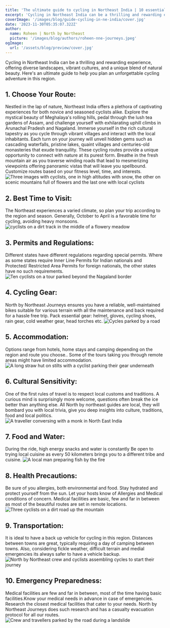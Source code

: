 ```yaml
---
title: 'The ultimate guide to cycling in Northeast India | 10 essential tips for success'
excerpt: 'Cycling in Northeast India can be a thrilling and rewarding experience, offering diverse landscapes, vibrant cultures, and a unique blend of natural beauty. Here is an ultimate guide to help you plan an unforgettable cycling adventure in this region.'
coverImage: '/images/blog/guide-cycling-in-ne-india/cover.jpg'
date: '2023-11-30T05:35:07.322Z'
author:
  name: Roheen | North by Northeast
  picture: '/images/blog/authors/roheen-nne-journeys.jpeg'
ogImage:
  url: '/assets/blog/preview/cover.jpg'
---
```


Cycling in Northeast India can be a thrilling and rewarding experience, offering diverse landscapes, vibrant cultures, and a unique blend of natural beauty. Here's an ultimate guide to help you plan an unforgettable cycling adventure in this region.


## 1. Choose Your Route:

Nestled in the lap of nature, Northeast India offers a plethora of captivating experiences for both novice and seasoned cyclists alike. Explore the mystical beauty of Meghalaya's rolling hills, pedal through the lush tea gardens of Assam, and challenge yourself with exhilarating uphill climbs in Arunachal Pradesh and Nagaland. Immerse yourself in the rich cultural tapestry as you cycle through vibrant villages and interact with the local inhabitants. Each turn on your journey will unveil hidden gems such as cascading waterfalls, pristine lakes, quaint villages and centuries-old monasteries that exude tranquility. These cycling routes provide a unique opportunity to connect with nature at its purest form. Breathe in the fresh mountain air as you traverse winding roads that lead to mesmerizing viewpoints offering panoramic vistas that will leave you spellbound.
Customize routes based on your fitness level, time, and interests.
![Three images with cyclists, one in high altitudes with snow, the other on scenic mountains full of flowers and the last one with local cyclists ](/images/blog/guide-cycling-in-ne-india/cycling-routes-in-northeast-india.jpg "Title")


## 2. Best Time to Visit:

The Northeast experiences a varied climate, so plan your trip according to the region and season.
Generally, October to April is a favorable time for cycling, avoiding heavy monsoons.
![cyclists on a dirt track in the middle of a flowery meadow ](/images/blog/guide-cycling-in-ne-india/best-time-to-cycle-in-northeast-india.jpg "Title")


## 3. Permits and Regulations:

Different states have different regulations regarding special permits. Where as some states require Inner Line Permits for Indian nationals and Protected/ Restricted Area Permits for foreign nationals, the other states have no such requirements.
![Ten cyclists on a tour parked beyond the Nagaland border ](/images/blog/guide-cycling-in-ne-india/permits-for-cycling-in-northeast-india.jpg "Title")


## 4. Cycling Gear:
North by Northeast Journeys  ensures  you have a reliable, well-maintained bikes suitable for various terrain with all the maintenance and back required for a hassle free trip.
Pack essential gear: helmet, gloves, cycling shoes, rain gear, cold weather gear, head torches etc.
![Cycles parked by a road](/images/blog/guide-cycling-in-ne-india/essential-gear-for-cycling-in-northeast-india.jpg "Title")



## 5. Accommodation:
Options range from hotels, home stays and camping depending on the region and route you choose..
Some of the tours taking you through remote areas might have limited accommodation.
![A long straw hut on stilts with a cyclist parking their gear underneath](/images/blog/guide-cycling-in-ne-india/Accomodation-during-cycle-tours-in-northeast-india.jpg "Title")


## 6. Cultural Sensitivity:

One of the first rules of travel is to respect  local customs and traditions. A curious mind is surprisingly more welcome, questions often break the ice better than anything else. All North by northeast guides are local, they will bombard you with local trivia, give you deep insights into culture, traditions, food and local politics.
![A traveller conversing with a monk in North East India](/images/blog/guide-cycling-in-ne-india/cultural-sensitivity-cycling-holidays-in-northeast-india.jpeg "Title")


## 7. Food and Water:

During the ride, high energy snacks and water is constantly  Be open to trying local cuisine as every 50 kilometers brings you to a different tribe and cuisine.
![A local man preparing fish by the fire](/images/blog/guide-cycling-in-ne-india/Meals-during-cycling-in-northeast-india.jpg "Title")


## 8. Health Precautions:
Be sure of you allergies, both environmental and food. Stay hydrated and protect yourself from the sun. Let your hosts know of Allergies and Medical conditions of concern. Medical facilities are basic, few and far in between as most of the beautiful routes are set in remote locations.
![Three cyclists on a dirt road up the mountain](/images/blog/guide-cycling-in-ne-india/remote-places-to-cycle-in-northeast-india.jpg "Title")


## 9. Transportation:

It is ideal to have a back up vehicle for cycling in this region. Distances between towns are great, typically requiring  a day of camping between towns. Also, considering fickle weather, difficult terrain and medial emergencies its always safer to have a vehicle backup.
![North by Northeast crew and cyclists assembling cycles to start their journey](/images/blog/guide-cycling-in-ne-india/vehicles-for-cycling-in-northeast-india.jpg "Title")


## 10. Emergency Preparedness:

Medical facilities are few and far in between, most of the time having basic facilities.Know your medical needs in advance in case of emergencies. Research the closest medical facilities that cater to your needs. North by Northeast Journeys does such research and has a casualty evacuation protocol for all our routes.
![Crew and travellers parked by the road during a landslide](/images/blog/guide-cycling-in-ne-india/emergencies-during-cycling-in-NE-india.jpg "Title")
